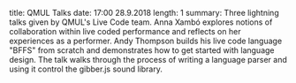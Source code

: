 title: QMUL Talks
date: 17:00 28.9.2018
length: 1
summary: Three lightning talks given by QMUL's Live Code team. Anna Xambó explores notions of collaboration within live coded performance and reflects on her experiences as a performer. Andy Thompson builds his live code language "BFFS" from scratch and demonstrates how to get started with language design. The talk walks through the process of writing a language parser and using it control the gibber.js sound library.

